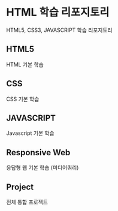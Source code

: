 # HTML 학습 리포지토리
HTML5, CSS3, JAVASCRIPT 학습 리포지토리

## HTML5
HTML 기본 학습

## CSS
CSS 기본 학습

## JAVASCRIPT
Javascript 기본 학습

## Responsive Web
응답형 웹 기본 학습 (미디어쿼리)

## Project
전체 통합 프로젝트
